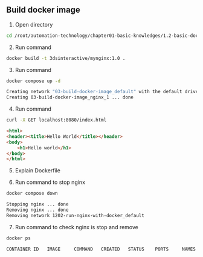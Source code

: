 ## Build docker image

1. Open directory
```bash
cd /root/automation-technology/chapter01-basic-knowledges/1.2-basic-docker/03-build-docker-image
```

2. Run command
```bash
docker build -t 3dsinteractive/mynginx:1.0 .
```

3. Run command
```bash
docker compose up -d
```

```bash
Creating network "03-build-docker-image_default" with the default driver
Creating 03-build-docker-image_nginx_1 ... done
```

4. Run command
```bash
curl -X GET localhost:8080/index.html
```

```html
<html>
<header><title>Hello World</title></header>
<body>
    <h1>Hello world</h1>
</body>
</html>
```

5. Explain Dockerfile

6. Run command to stop nginx
```bash
docker compose down
```

```bash
Stopping nginx ... done
Removing nginx ... done
Removing network 1202-run-nginx-with-docker_default
```

7. Run command to check nginx is stop and remove
```bash
docker ps
```

```bash
CONTAINER ID   IMAGE     COMMAND   CREATED   STATUS    PORTS     NAMES
```


